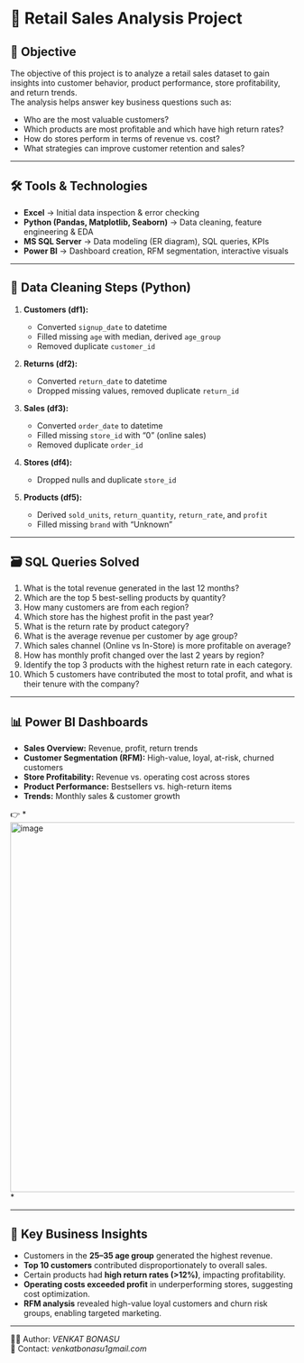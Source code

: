 # 🛒 Retail Sales Analysis Project  

## 📖 Objective  
The objective of this project is to analyze a retail sales dataset to gain insights into customer behavior, product performance, store profitability, and return trends.  
The analysis helps answer key business questions such as:  
- Who are the most valuable customers?  
- Which products are most profitable and which have high return rates?  
- How do stores perform in terms of revenue vs. cost?  
- What strategies can improve customer retention and sales?  

---

## 🛠️ Tools & Technologies  
- **Excel** → Initial data inspection & error checking  
- **Python (Pandas, Matplotlib, Seaborn)** → Data cleaning, feature engineering & EDA  
- **MS SQL Server** → Data modeling (ER diagram), SQL queries, KPIs  
- **Power BI** → Dashboard creation, RFM segmentation, interactive visuals  

---

## 🧹 Data Cleaning Steps (Python)  
1. **Customers (df1):**  
   - Converted `signup_date` to datetime  
   - Filled missing `age` with median, derived `age_group`  
   - Removed duplicate `customer_id`  

2. **Returns (df2):**  
   - Converted `return_date` to datetime  
   - Dropped missing values, removed duplicate `return_id`  

3. **Sales (df3):**  
   - Converted `order_date` to datetime  
   - Filled missing `store_id` with “0” (online sales)  
   - Removed duplicate `order_id`    

4. **Stores (df4):**  
   - Dropped nulls and duplicate `store_id`  

5. **Products (df5):**  
   - Derived `sold_units`, `return_quantity`, `return_rate`, and `profit`  
   - Filled missing `brand` with “Unknown”   

---

## 🗃️ SQL Queries Solved  
1. What is the total revenue generated in the last 12 months? 
2. Which are the top 5 best-selling products by quantity? 
3. How many customers are from each region? 
4. Which store has the highest profit in the past year? 
5. What is the return rate by product category? 
6. What is the average revenue per customer by age group? 
7. Which sales channel (Online vs In-Store) is more profitable on average? 
8. How has monthly profit changed over the last 2 years by region? 
9. Identify the top 3 products with the highest return rate in each category. 
10. Which 5 customers have contributed the most to total profit, and what is their 
tenure with the company? 

---

## 📊 Power BI Dashboards  
- **Sales Overview:** Revenue, profit, return trends  
- **Customer Segmentation (RFM):** High-value, loyal, at-risk, churned customers  
- **Store Profitability:** Revenue vs. operating cost across stores  
- **Product Performance:** Bestsellers vs. high-return items  
- **Trends:** Monthly sales & customer growth  

👉 *<img width="1161" height="656" alt="image" src="https://github.com/user-attachments/assets/8f5b2c12-e8a8-4a91-ac69-ba4767a09f53" />
*  

---

## 🔑 Key Business Insights  
- Customers in the **25–35 age group** generated the highest revenue.  
- **Top 10 customers** contributed disproportionately to overall sales.  
- Certain products had **high return rates (>12%)**, impacting profitability.  
- **Operating costs exceeded profit** in underperforming stores, suggesting cost optimization.  
- **RFM analysis** revealed high-value loyal customers and churn risk groups, enabling targeted marketing.  

---


👨‍💻 Author: *VENKAT BONASU*  
📧 Contact: *venkatbonasu1gmail.com*  
